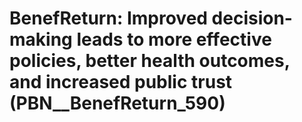 # BenefReturn: __Improved decision-making leads to more effective policies, better health outcomes, and increased public trust__ (PBN__BenefReturn_590)

